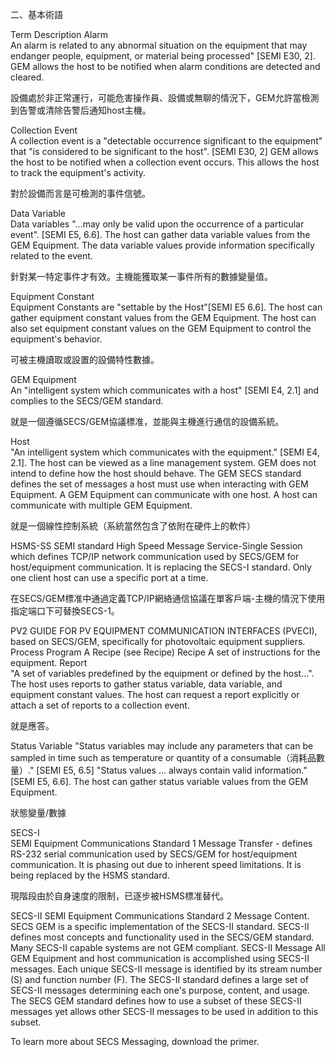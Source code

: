 二、基本術語

Term	Description
Alarm	
An alarm is related to any abnormal situation on the equipment that may endanger people, equipment, or material being processed" [SEMI E30, 2]. GEM allows the host to be notified when alarm conditions are detected and cleared. 

設備處於非正常運行，可能危害操作員、設備或無聊的情況下，GEM允許當檢測到告警或清除告警后通知host主機。

Collection Event	
A collection event is a "detectable occurrence significant to the equipment" that "is considered to be significant to the host". [SEMI E30, 2] GEM allows the host to be notified when a collection event occurs. This allows the host to track the equipment's activity.

對於設備而言是可檢測的事件信號。

Data Variable	
Data variables "…may only be valid upon the occurrence of a particular event". [SEMI E5, 6.6]. The host can gather data variable values from the GEM Equipment. The data variable values provide information specifically related to the event.

針對某一特定事件才有效。主機能獲取某一事件所有的數據變量值。

Equipment Constant	
Equipment Constants are "settable by the Host"[SEMI E5 6.6]. The host can gather equipment constant values from the GEM Equipment. The host can also set equipment constant values on the GEM Equipment to control the equipment's behavior.

可被主機讀取或設置的設備特性數據。

GEM Equipment	
An "intelligent system which communicates with a host" [SEMI E4, 2.1] and complies to the SECS/GEM standard.

就是一個遵循SECS/GEM協議標准，並能與主機進行通信的設備系統。

Host	
"An intelligent system which communicates with the equipment." [SEMI E4, 2.1]. The host can be viewed as a line management system. GEM does not intend to define how the host should behave. The GEM SECS standard defines the set of messages a host must use when interacting with GEM Equipment. A GEM Equipment can communicate with one host. A host can communicate with multiple GEM Equipment.

就是一個線性控制系統（系統當然包含了依附在硬件上的軟件）

HSMS-SS	
SEMI standard High Speed Message Service-Single Session which defines TCP/IP network communication used by SECS/GEM for host/equipment communication. It is replacing the SECS-I standard. Only one client host can use a specific port at a time.

在SECS/GEM標准中通過定義TCP/IP網絡通信協議在單客戶端-主機的情況下使用指定端口下可替換SECS-1。

PV2	GUIDE FOR PV EQUIPMENT COMMUNICATION INTERFACES (PVECI), based on SECS/GEM, specifically for photovoltaic equipment suppliers.
Process Program	A Recipe (see Recipe)
Recipe	A set of instructions for the equipment.
Report	
"A set of variables predefined by the equipment or defined by the host…". The host uses reports to gather status variable, data variable, and equipment constant values. The host can request a report explicitly or attach a set of reports to a collection event.

就是應答。

Status Variable	
"Status variables may include any parameters that can be sampled in time such as temperature or quantity of a consumable（消耗品數量）." [SEMI E5, 6.5] "Status values … always contain valid information." [SEMI E5, 6.6]. The host can gather status variable values from the GEM Equipment.

 狀態變量/數據

SECS-I	
SEMI Equipment Communications Standard 1 Message Transfer - defines RS-232 serial communication used by SECS/GEM for host/equipment communication. It is phasing out due to inherent speed limitations. It is being replaced by the HSMS standard.

現階段由於自身速度的限制，已逐步被HSMS標准替代。

SECS-II	SEMI Equipment Communications Standard 2 Message Content. SECS GEM is a specific implementation of the SECS-II standard. SECS-II defines most concepts and functionality used in the SECS/GEM standard. Many SECS-II capable systems are not GEM compliant.
SECS-II Message	All GEM Equipment and host communication is accomplished using SECS-II messages. Each unique SECS-II message is identified by its stream number (S) and function number (F). The SECS-II standard defines a large set of SECS-II messages determining each one's purpose, content, and usage. The SECS GEM standard defines how to use a subset of these SECS-II messages yet allows other SECS-II messages to be used in addition to this subset.

To learn more about SECS Messaging, download the primer.
